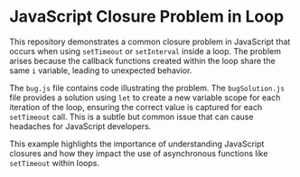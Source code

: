 # JavaScript Closure Problem in Loop

This repository demonstrates a common closure problem in JavaScript that occurs when using `setTimeout` or `setInterval` inside a loop.  The problem arises because the callback functions created within the loop share the same `i` variable, leading to unexpected behavior.

The `bug.js` file contains code illustrating the problem.  The `bugSolution.js` file provides a solution using `let` to create a new variable scope for each iteration of the loop, ensuring the correct value is captured for each `setTimeout` call.  This is a subtle but common issue that can cause headaches for JavaScript developers.

This example highlights the importance of understanding JavaScript closures and how they impact the use of asynchronous functions like `setTimeout` within loops.